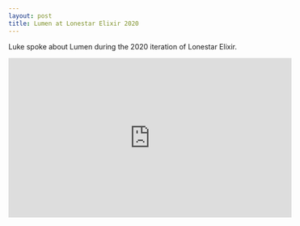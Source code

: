 ```yaml
---
layout: post
title: Lumen at Lonestar Elixir 2020
---
```


Luke spoke about Lumen during the 2020 iteration of Lonestar Elixir.

<div class="video-container">
<iframe width="560" height="315" src="https://www.youtube.com/embed/I_2H16ZM824" frameborder="0" allow="accelerometer; autoplay; encrypted-media; gyroscope; picture-in-picture" allowfullscreen></iframe>
</div>